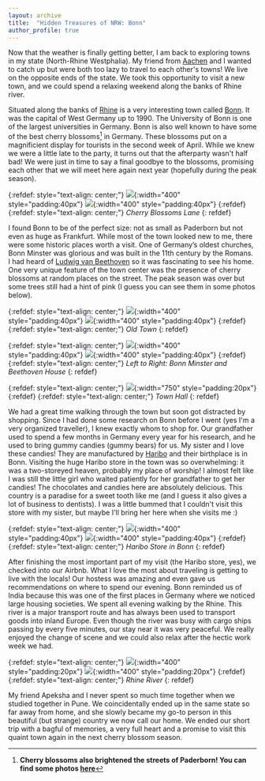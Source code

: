 ```yaml
---
layout: archive
title:  "Hidden Treasures of NRW: Bonn"
author_profile: true
---
```


Now that the weather is finally getting better, I am back to exploring towns in my state (North-Rhine Westphalia). My friend from [Aachen](https://mugdhak30.github.io/Hidden-Treasures-Of-NRW-Aachen/) and I wanted to catch up but were both too lazy to travel to each other's towns! We live on the opposite ends of the state. We took this opportunity to visit a new town, and we could spend a relaxing weekend along the banks of Rhine river.

Situated along the banks of [Rhine](https://en.wikipedia.org/wiki/Rhine) is a very interesting town called [Bonn](https://en.wikipedia.org/wiki/Bonn). It was the capital of West Germany up to 1990. The University of Bonn is one of the largest universities in Germany. Bonn is also well known to have some of the best cherry blossoms[^1] in Germany. These blossoms put on a magnificient display for tourists in the second week of April. While we knew we were a little late to the party, it turns out that the afterparty wasn't half bad! We were just in time to say a final goodbye to the blossoms, promising each other that we will meet here again next year (hopefully during the peak season). 

{:refdef: style="text-align: center;"}
![](/images/Bonn7.jpg){:width="400" style="padding:40px"}
![](/images/Bonn9.jpg){:width="400" style="padding:40px"}
{:refdef}
{:refdef: style="text-align: center;"}
*Cherry Blossoms Lane*
{: refdef}

I found Bonn to be of the perfect size: not as small as Paderborn but not even as huge as Frankfurt. While most of the town looked new to me, there were some historic places worth a visit. One of Germany’s oldest churches, Bonn Minster was glorious and was built in the 11th century by the Romans. I had heard of [Ludwig van Beethoven](https://en.wikipedia.org/wiki/Ludwig_van_Beethoven) so it was fascinating to see his home. One very unique feature of the town center was the presence of cherry blossoms at random places on the street. The peak season was over but some trees still had a hint of pink (I guess you can see them in some photos below).  


{:refdef: style="text-align: center;"}
![](/images/Bonn3.jpg){:width="400" style="padding:40px"}
![](/images/Bonn6.jpg){:width="400" style="padding:40px"}
{:refdef}
{:refdef: style="text-align: center;"}
*Old Town*
{: refdef}

{:refdef: style="text-align: center;"}
![](/images/Bonn5.jpg){:width="400" style="padding:40px"}
![](/images/Bonn8.jpg){:width="400" style="padding:40px"}
{:refdef}
{:refdef: style="text-align: center;"}
*Left to Right: Bonn Minster and Beethoven House*
{: refdef}

{:refdef: style="text-align: center;"}
![](/images/Bonn4.jpg){:width="750" style="padding:20px"}
{:refdef}
{:refdef: style="text-align: center;"}
*Town Hall*
{: refdef}

We had a great time walking through the town but soon got distracted by shopping. Since I had done some research on Bonn before I went (yes I'm a very organized traveller), I knew exactly whom to shop for. Our grandfather used to spend a few months in Germany every year for his research, and he used to bring gummy candies (gummy bears) for us. My sister and I love these candies! They are manufactured by [Haribo](https://en.wikipedia.org/wiki/Haribo) and their birthplace is in Bonn. Visiting the huge Haribo store in the town was so overwhelming: it was a two-storeyed heaven, probably my place of worship! I almost felt like I was still the little girl who waited patiently for her grandfather to get her candies! The chocolates and candies here are absolutely delicious. This country is a paradise for a sweet tooth like me (and I guess it also gives a lot of business to dentists). I was a little bummed that I couldn't visit this store with my sister, but maybe I'll bring her here when she visits me :)

{:refdef: style="text-align: center;"}
![](/images/Bonn1.jpg){:width="400" style="padding:40px"}
![](/images/Bonn2.jpg){:width="400" style="padding:40px"}
{:refdef}
{:refdef: style="text-align: center;"}
*Haribo Store in Bonn*
{: refdef}

After finishing the most important part of my visit (the Haribo store, yes), we checked into our Airbnb. What I love the most about traveling is getting to live with the locals! Our hostess was amazing and even gave us recommendations on where to spend our evening. Bonn reminded us of India because this was one of the first places in Germany where we noticed large housing societies. We spent all evening walking by the Rhine. This river is a major transport route and has always been used to transport goods into inland Europe. Even though the river was busy with cargo ships passing by every five minutes, our stay near it was very peaceful. We really enjoyed the change of scene and we could also relax after the hectic work week we had. 

{:refdef: style="text-align: center;"}
![](/images/Bonn10.jpg){:width="400" style="padding:20px"}
![](/images/Bonn11.jpg){:width="400" style="padding:20px"}
{:refdef}
{:refdef: style="text-align: center;"}
*Rhine River*
{: refdef}

My friend Apeksha and I never spent so much time together when we studied together in Pune. We coincidentally ended up in the same state so far away from home, and she slowly became my go-to person in this beautiful (but strange) country we now call our home. We ended our short trip with a bagful of memories, a very full heart and a promise to visit this quaint town again in the next cherry blossom season.

[^1]: **Cherry blossoms also brightened the streets of Paderborn! You can find some photos [here](https://mugdhak30.github.io/photos_of_paderborn/)**
